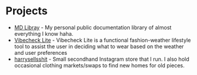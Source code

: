 # Projects

- [MD Libray](https://harryliu.design/docs) - My personal public documentation library of almost everything I know haha.
- [Vibecheck Lite](https://harryliu.design/projects/vibecheck-lite/app) - Vibecheck Lite is a functional fashion-weather lifestyle tool to assist the user in deciding what to wear based on the weather and user preferences
- [harrysellsshit](https://www.instagram.com/harrysellsshit/) - Small secondhand Instagram store that I run. I also hold occasional clothing markets/swaps to find new homes for old pieces.
